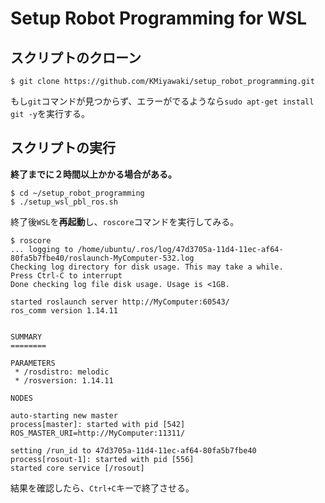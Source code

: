 # Setup Robot Programming for WSL

## スクリプトのクローン

```shell
$ git clone https://github.com/KMiyawaki/setup_robot_programming.git
```

もし`git`コマンドが見つからず、エラーがでるようなら`sudo apt-get install git -y`を実行する。

## スクリプトの実行

**終了までに２時間以上かかる場合がある。**

```shell
$ cd ~/setup_robot_programming
$ ./setup_wsl_pbl_ros.sh
```

終了後`WSL`を**再起動**し、`roscore`コマンドを実行してみる。

```shell
$ roscore
... logging to /home/ubuntu/.ros/log/47d3705a-11d4-11ec-af64-80fa5b7fbe40/roslaunch-MyComputer-532.log
Checking log directory for disk usage. This may take a while.
Press Ctrl-C to interrupt
Done checking log file disk usage. Usage is <1GB.

started roslaunch server http://MyComputer:60543/
ros_comm version 1.14.11


SUMMARY
========

PARAMETERS
 * /rosdistro: melodic
 * /rosversion: 1.14.11

NODES

auto-starting new master
process[master]: started with pid [542]
ROS_MASTER_URI=http://MyComputer:11311/

setting /run_id to 47d3705a-11d4-11ec-af64-80fa5b7fbe40
process[rosout-1]: started with pid [556]
started core service [/rosout]
```

結果を確認したら、`Ctrl+C`キーで終了させる。
